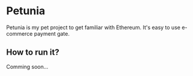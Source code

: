 # Petunia
Petunia is my pet project to get familiar with Ethereum. It's easy to use e-commerce payment gate.

## How to run it?
Comming soon...
